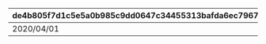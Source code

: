 |de4b805f7d1c5e5a0b985c9dd0647c34455313bafda6ec7967b02db3a3552ccc|a00d1ddbee1fdae1aac1862030eda6b2582011d4b4dcd04be6b80a43857e39c0|085464ded564f811c662a0c6d5c448c4bb24a1831c797d5af8fc03379c02dbc1|b3ed3978b7b9c159d3cf34968aa697ebb400d7b1269962ed981fe62e371f93a4|62e86a8bc7d06aeea96bb92f76a67517c8d4c1687bf07ddc77689982182e3cb3|17ea624e249d2d456fafc8e86247dc7806a378df7e4ce15b6567da5600dbfdc4|7a7565596ddb48b851191e6841838241b15b2a396b642f3fac01007c5fd3c6a8|e2793c753114ceb3bc51357fe688f4abc8aa46fa9574ba5ea2930b13229c61b5|
| --- | --- | --- | --- | --- | --- | --- | --- |
|2020/04/01|1002|2020/04/01|1002|2020/04/01|2020/04/01 23:59:59|4007000|2020/04/08 23:59:59|